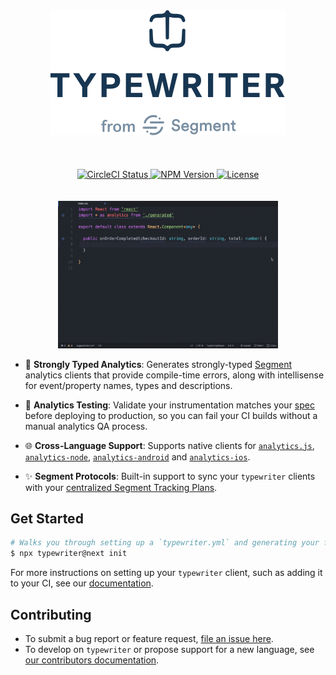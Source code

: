<p align="center">
	<br>
	<br>
  <img src=".github/assets/typewriter-logo.svg?sanitize=true" alt="Typewriter logo" />
  <br>
  <br>
  <br>
  <br>

  <a href="https://circleci.com/gh/segmentio/typewriter">
    <img src="https://circleci.com/gh/segmentio/typewriter.svg?style=svg&circle-token=8c1e734c99bdc08170e12d85af7a371900e33e96" alt="CircleCI Status">
  </a>
  <a href="http://www.npmjs.com/package/typewriter">
    <img src="https://img.shields.io/npm/v/typewriter.svg" alt="NPM Version">
  </a>
  <a href="./.github/LICENSE.md">
    <img src="https://img.shields.io/npm/l/typewriter.svg" alt="License">
  </a>
  <br>
  <br>
  <br>

  <img src=".github/assets/readme-example.gif" alt="Typewriter GIF Example" width="70%"/>
</p>

- 💪 **Strongly Typed Analytics**: Generates strongly-typed [Segment](http://segment.com) analytics clients that provide compile-time errors, along with intellisense for event/property names, types and descriptions.

- 👮 **Analytics Testing**: Validate your instrumentation matches your [spec](https://segment.com/docs/protocols/tracking-plan/) before deploying to production, so you can fail your CI builds without a manual analytics QA process.

- 🌐 **Cross-Language Support**: Supports native clients for [`analytics.js`](https://segment.com/docs/protocols/typewriter/analytics.js), [`analytics-node`](https://segment.com/docs/protocols/typewriter/analytics-node), [`analytics-android`](https://segment.com/docs/protocols/typewriter/analytics-android) and [`analytics-ios`](https://segment.com/docs/protocols/typewriter/analytics-ios).

- ✨ **Segment Protocols**: Built-in support to sync your `typewriter` clients with your [centralized Segment Tracking Plans](https://segment.com/docs/protocols/tracking-plan/).

## Get Started

```sh
# Walks you through setting up a `typewriter.yml` and generating your first client.
$ npx typewriter@next init
```

For more instructions on setting up your `typewriter` client, such as adding it to your CI, see our [documentation](https://segment.com/docs/protocols/typewriter).

## Contributing

- To submit a bug report or feature request, [file an issue here](issues).
- To develop on `typewriter` or propose support for a new language, see [our contributors documentation](./.github/CONTRIBUTING.md).

